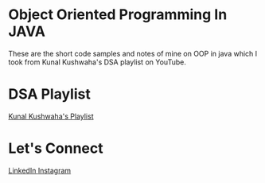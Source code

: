 # Object Oriented Programming In JAVA
These are the short code samples and notes of mine on OOP in java which I took from Kunal Kushwaha's DSA playlist on YouTube.

# DSA Playlist 
<a href="https://youtu.be/rZ41y93P2Qo?si=D70ITUKN9aEAXGcP"> Kunal Kushwaha's Playlist </a>

# Let's Connect
<a href="https://www.linkedin.com/in/mayank-chandratre-33842526a/" > LinkedIn </a>
<a href="https://www.instagram.com/its_mayank_chandratre/"> Instagram </a>
